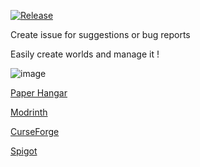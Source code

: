 [![Release](https://github.com/Mathildeuh/WorldManager/actions/workflows/gradle.yml/badge.svg)](https://github.com/Mathildeuh/WorldManager/actions/workflows/gradle.yml)

Create issue for suggestions or bug reports

Easily create worlds and manage it !

![image](https://github.com/Mathildeuh/WorldManager/assets/76065396/b266563a-8893-4e43-b74c-75badcde9471)

[Paper Hangar](https://hangar.papermc.io/Mathildeuh/Easy-WorldManager)

[Modrinth](https://modrinth.com/plugin/easy-worldmanager)

[CurseForge](https://www.curseforge.com/minecraft/bukkit-plugins/easy-worldmanager)

[Spigot](https://www.spigotmc.org/resources/worldmanager.117043/)
